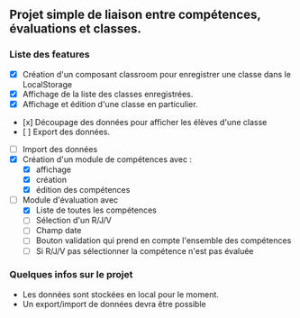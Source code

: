 
## Projet simple de liaison entre compétences, évaluations et classes.

### Liste des features 

- [x] Création d'un composant classroom pour enregistrer une classe dans le LocalStorage
- [x] Affichage de la liste des classes enregistrées.
- [x] Affichage et édition d'une classe en particulier.
- [x] Découpage des données pour afficher les élèves d'une classe
- [ ] Export des données.
- [ ] Import des données
- [x] Création d'un module de compétences avec :
  - [x] affichage
  - [x] création
  - [x] édition des compétences 
- [ ] Module d'évaluation avec
  - [x] Liste de toutes les compétences
  - [ ] Sélection d'un R/J/V
  - [ ] Champ date
  - [ ] Bouton validation qui prend en compte l'ensemble des compétences
  - [ ] Si R/J/V pas sélectionner la compétence n'est pas évaluée

### Quelques infos sur le projet

* Les données sont stockées en local pour le moment. 
* Un export/import de données devra être possible
